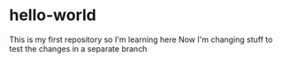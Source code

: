 # hello-world
This is my first repository so I'm learning here
Now I'm changing stuff to test the changes in a separate branch
